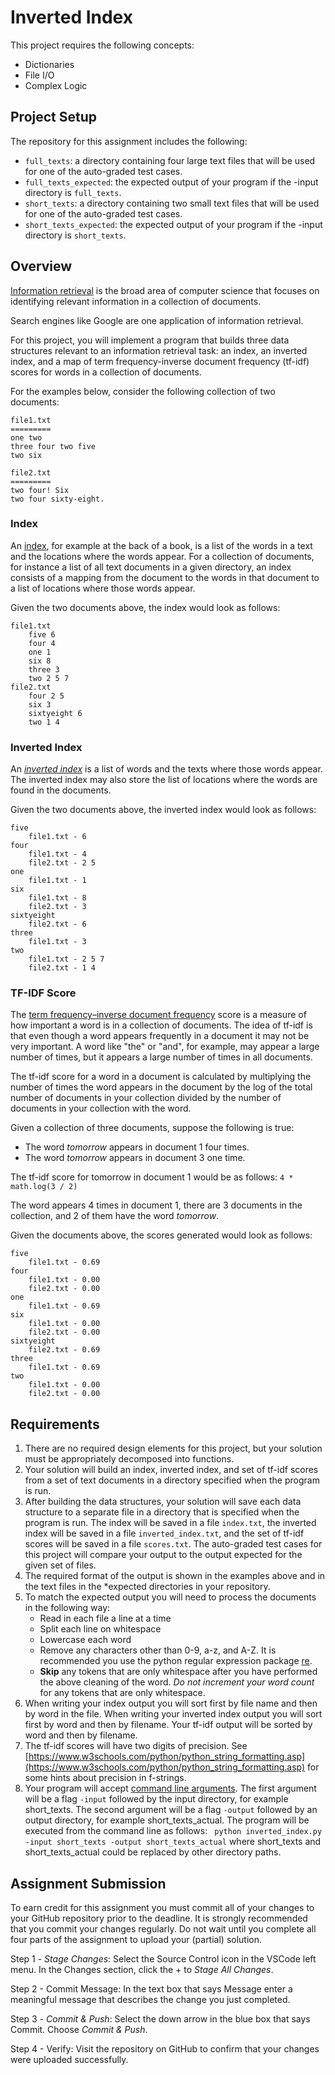 # Inverted Index

This project requires the following concepts:

- Dictionaries
- File I/O
- Complex Logic

## Project Setup

The repository for this assignment includes the following:

- `full_texts`: a directory containing four large text files that will be used for
  one of the auto-graded test cases. 
- `full_texts_expected`: the expected output of your program if the -input
  directory is `full_texts`.
- `short_texts`: a directory containing two small text files that will be used for
  one of the auto-graded test cases. 
- `short_texts_expected`: the expected output of your program if the -input
  directory is `short_texts`.


## Overview

[Information retrieval](https://en.wikipedia.org/wiki/Information_retrieval) is
the broad area of computer science that focuses on identifying relevant
information in a collection of documents. 

Search engines like Google are one application of information retrieval.

For this project, you will implement a program that builds three data
structures relevant to an information retrieval task: an index, an inverted
index, and a map of term frequency-inverse document frequency (tf-idf) scores for words in a collection of documents.

For the examples below, consider the following collection of two documents:

```
file1.txt
=========
one two
three four two five
two six

file2.txt
=========
two four! Six
two four sixty-eight.
```

### Index
An [index](https://en.wikipedia.org/wiki/Index_(publishing)), for example at the
back of a book, is a list of the words in a text and the locations where the
words appear. For a collection of documents, for instance a list of all text
documents in a given directory, an index consists of a mapping from the document
to the words in that document to a list of locations where those words appear.

Given the two documents above, the index would look as follows:
```
file1.txt
	five 6 
	four 4 
	one 1 
	six 8 
	three 3 
	two 2 5 7 
file2.txt
	four 2 5 
	six 3 
	sixtyeight 6 
	two 1 4 
```

### Inverted Index

An *[inverted index](https://en.wikipedia.org/wiki/Inverted_index)* is a list of
words and the texts where those words appear. The inverted index may also store
the list of locations where the words are found in the documents.  

 Given the two documents above, the inverted index would look as follows:
```
five
	file1.txt - 6 
four
	file1.txt - 4 
	file2.txt - 2 5 
one
	file1.txt - 1 
six
	file1.txt - 8 
	file2.txt - 3 
sixtyeight
	file2.txt - 6 
three
	file1.txt - 3 
two
	file1.txt - 2 5 7 
	file2.txt - 1 4 
```

### TF-IDF Score

The [term frequency–inverse document
frequency](https://en.wikipedia.org/wiki/Tf%E2%80%93idf) score is a measure of
how important a word is in a collection of documents. The idea of tf-idf is that
even though a word appears frequently in a document it may not be very important. A
word like "the" or "and", for example, may appear a large number of times, but
it appears a large number of times in all documents.

The tf-idf score for a word in a document is calculated by multiplying the
number of times the word appears in the document by the log of the total number
of documents in your collection divided by the number of documents in your
collection with the word.

Given a collection of three documents, suppose the following is true:

- The word *tomorrow* appears in document 1 four times.
- The word *tomorrow* appears in document 3 one time.

The tf-idf score for tomorrow in document 1 would be as follows:  `4 * math.log(3 / 2)`

The word appears 4 times in document 1, there are 3 documents in the
collection, and 2 of them have the word *tomorrow*.

Given the documents above, the scores generated would look as follows:

```
five
	file1.txt - 0.69
four
	file1.txt - 0.00
	file2.txt - 0.00
one
	file1.txt - 0.69
six
	file1.txt - 0.00
	file2.txt - 0.00
sixtyeight
	file2.txt - 0.69
three
	file1.txt - 0.69
two
	file1.txt - 0.00
	file2.txt - 0.00
```

## Requirements

1. There are no required design elements for this project, but your solution must
   be appropriately decomposed into functions.
2. Your solution will build an index, inverted index, and set of tf-idf scores
   from a set of text documents in a directory specified when the program is
   run.
3. After building the data structures, your solution will save each data
   structure to a separate file in a directory that is specified when the program is
   run. The index will be saved in a file `index.txt`, the inverted index will
   be saved in a file `inverted_index.txt`, and the set of tf-idf scores will be
   saved in a file `scores.txt`. The auto-graded test cases for this project
   will compare your output to the output expected for the given set of files.
4. The required format of the output is shown in the examples above and in the
   text files in the *expected directories in your repository.
5. To match the expected output you will need to process the documents in the
   following way:
     * Read in each file a line at a time
     * Split each line on whitespace
     * Lowercase each word
     * Remove any characters other than 0-9, a-z, and A-Z. It is recommended you
      use the python regular expression package
      [re](https://www.w3schools.com/python/python_regex.asp).
     * **Skip** any tokens that are only whitespace after you have performed the
       above cleaning of the word. *Do not increment your word count* for any
       tokens that are only whitespace.
6. When writing your index output you will sort first by file name and then by
   word in the file. When writing your inverted index output you will sort first
   by word and then by filename. Your tf-idf output will be sorted by word and
   then by filename.
7. The tf-idf scores will have two digits of precision. See
   [https://www.w3schools.com/python/python_string_formatting.asp](https://www.w3schools.com/python/python_string_formatting.asp)
   for some hints about precision in f-strings.
8. Your program will accept [command line
   arguments](https://www.geeksforgeeks.org/command-line-arguments-in-python/).
   The first argument will be a flag `-input` followed by the input directory,
   for example short_texts. The second argument will be a flag `-output`
   followed by an output directory, for example short_texts_actual. The program
   will be executed from the command line as follows: ` python inverted_index.py
   -input short_texts -output short_texts_actual` where short_texts and
   short_texts_actual could be replaced by other directory paths.

## Assignment Submission

To earn credit for this assignment you must commit all of your changes to your GitHub repository prior to the deadline. It is strongly recommended that you commit your changes regularly. Do not wait until you complete all four parts of the assignment to upload your (partial) solution.

Step 1 - *Stage Changes*: Select the Source Control icon in the VSCode left menu. In the Changes section, click the + to *Stage All Changes*.

Step 2 - Commit Message: In the text box that says Message enter a meaningful message that describes the change you just completed.

Step 3 - *Commit & Push*: Select the down arrow in the blue box that says Commit. Choose *Commit & Push*.

Step 4 - Verify: Visit the repository on GitHub to confirm that your changes were uploaded successfully.